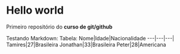# Hello world
 Primeiro repositório do **curso de git/github**

Testando Markdown:
Tabela:
Nome|Idade|Nacionalidade
---|---|---|
Tamires|27|Brasileira
Jonathan|33|Brasileira
Peter|28|Americana
